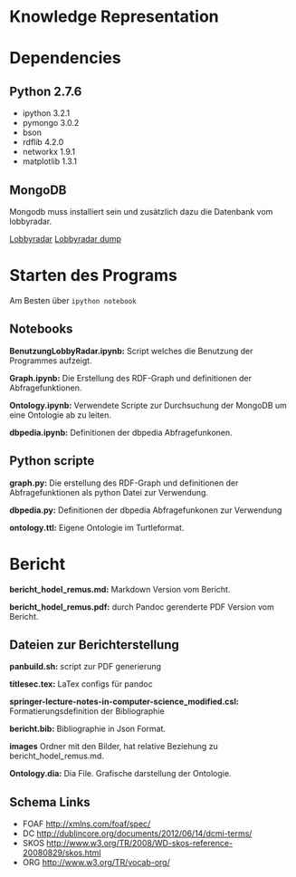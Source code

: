 # Knowledge Representation

# Dependencies

## Python 2.7.6

- ipython 3.2.1
- pymongo 3.0.2
- bson
- rdflib 4.2.0
- networkx 1.9.1
- matplotlib 1.3.1

## MongoDB

Mongodb muss installiert sein und zusätzlich dazu die Datenbank vom lobbyradar.

[Lobbyradar](https://github.com/lobbyradar/lobbyradar)
[Lobbyradar dump](https://github.com/lobbyradar/dumps)

# Starten des Programs

Am Besten über `ipython notebook`

## Notebooks

__BenutzungLobbyRadar.ipynb:__
Script welches die Benutzung der Programmes aufzeigt.

__Graph.ipynb:__
Die Erstellung des RDF-Graph und definitionen der Abfragefunktionen.

__Ontology.ipynb:__
Verwendete Scripte zur Durchsuchung der MongoDB um eine Ontologie ab zu leiten.

__dbpedia.ipynb:__
Definitionen der dbpedia Abfragefunkonen.

## Python scripte

__graph.py:__
Die erstellung des RDF-Graph und definitionen der Abfragefunktionen als
python Datei zur Verwendung.

__dbpedia.py:__
Definitionen der dbpedia Abfragefunkonen zur Verwendung

__ontology.ttl:__ Eigene Ontologie im Turtleformat.

# Bericht

__bericht_hodel_remus.md:__
Markdown Version vom Bericht.

__bericht_hodel_remus.pdf:__
durch Pandoc gerenderte PDF Version vom Bericht.

## Dateien zur Berichterstellung
__panbuild.sh:__
script zur PDF generierung

__titlesec.tex:__
LaTex configs für pandoc

__springer-lecture-notes-in-computer-science_modified.csl:__ 
Formatierungsdefinition der Bibliographie

__bericht.bib:__
Bibliographie in Json Format.

__images__
Ordner mit den Bilder, hat relative Beziehung zu bericht_hodel_remus.md.

__Ontology.dia:__
Dia File. Grafische darstellung der Ontologie.



## Schema Links
- FOAF http://xmlns.com/foaf/spec/
- DC http://dublincore.org/documents/2012/06/14/dcmi-terms/
- SKOS http://www.w3.org/TR/2008/WD-skos-reference-20080829/skos.html
- ORG http://www.w3.org/TR/vocab-org/

